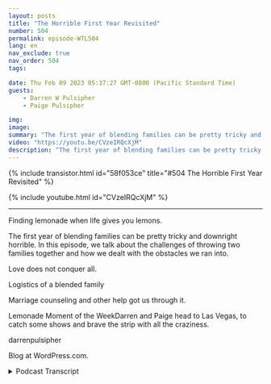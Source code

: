 ```yaml
---
layout: posts
title: "The Horrible First Year Revisited"
number: 504
permalink: episode-WTL504
lang: en
nav_exclude: true
nav_order: 504
tags:

date: Thu Feb 09 2023 05:37:27 GMT-0800 (Pacific Standard Time)
guests:
    - Darren W Pulsipher
    - Paige Pulsipher

img: 
image: 
summary: "The first year of blending families can be pretty tricky and downright horrible. In this episode, we talk about the challenges of throwing two families together and how we dealt with the obstacles we ran into.Listen to this EpisodeLove does not conquer all.For those of you that think everything has been rosy. It has not.This has brought up some tension and memories of the hard times. Sacramento Airport.We were naive enough that we thought love would be able to handle all of the problems we faced. That helped but was not enough.Everything was hard.Meshing kids. We had two 16-year-olds that were completely different from different kinds of friends. One very social and another not very social at all. You cannot force them to be friends; they don’t want to be. Now they are excellent friends.Meshing rules. Is there a double standard for some of the kids? Or is everything the same?Meshing discipline. Understanding boundaries with stepkids was rigid. Older kids and younger kids.Expectations for a clean house.  Darren’s idea of cleaning is picked up. Not clean. Paige wanted things cleaned.Logistics of a blended familyMovingLogistics. What to keep, what to throw out? Where do we fit everything? Two households crammed into one place.Moving kids from schools, friends, and church. Etc.Paige and the kids are trying to overcome feeling like guests in the house.Finances were hardFood was hard, what to cook, what did kids like, what did they not like. How much to cook?Going to church in the same congregation as Darren’s Ex-WifeWhose friends are whose? Who can I talk to? Who do I vent to, etc.?Going out to dinner was a challenge. Soda or water? Why was it contentious?Remember your kids in the changesKids have such little control over the situation, so they want some control over it. Mountain Dew (Jake), Jacob with his long hair.The kids need to feel like they have some control and some say. Marriage counseling and other help got us through it.Marriage Counseling was a big win for us.The night we got engaged was our first counseling session.Consistently working with a counselor allowed us to establish communication patterns faster. Something we needed to navigate all of the stuff we brought with us. Kids, Exes, jobs, debt, etc.Empathy – Get in the trenches with each other. Instead of getting upset with what they are feeling, try to understand it. And why they are feeling that.Give your spouse the benefit of the doubt. Assume the best first.Don’t find fault with your spouse; you will find it.Communication, laughter, alone time, intimacy, not wanting to fail.Lemonade Moment of the WeekDarren and Paige head to Las Vegas, to catch some shows and brave the strip with all the craziness."
video: "https://youtu.be/CVzeIRQcXjM"
description: "The first year of blending families can be pretty tricky and downright horrible. In this episode, we talk about the challenges of throwing two families together and how we dealt with the obstacles we ran into.Listen to this EpisodeLove does not conquer all.For those of you that think everything has been rosy. It has not.This has brought up some tension and memories of the hard times. Sacramento Airport.We were naive enough that we thought love would be able to handle all of the problems we faced. That helped but was not enough.Everything was hard.Meshing kids. We had two 16-year-olds that were completely different from different kinds of friends. One very social and another not very social at all. You cannot force them to be friends; they don’t want to be. Now they are excellent friends.Meshing rules. Is there a double standard for some of the kids? Or is everything the same?Meshing discipline. Understanding boundaries with stepkids was rigid. Older kids and younger kids.Expectations for a clean house.  Darren’s idea of cleaning is picked up. Not clean. Paige wanted things cleaned.Logistics of a blended familyMovingLogistics. What to keep, what to throw out? Where do we fit everything? Two households crammed into one place.Moving kids from schools, friends, and church. Etc.Paige and the kids are trying to overcome feeling like guests in the house.Finances were hardFood was hard, what to cook, what did kids like, what did they not like. How much to cook?Going to church in the same congregation as Darren’s Ex-WifeWhose friends are whose? Who can I talk to? Who do I vent to, etc.?Going out to dinner was a challenge. Soda or water? Why was it contentious?Remember your kids in the changesKids have such little control over the situation, so they want some control over it. Mountain Dew (Jake), Jacob with his long hair.The kids need to feel like they have some control and some say. Marriage counseling and other help got us through it.Marriage Counseling was a big win for us.The night we got engaged was our first counseling session.Consistently working with a counselor allowed us to establish communication patterns faster. Something we needed to navigate all of the stuff we brought with us. Kids, Exes, jobs, debt, etc.Empathy – Get in the trenches with each other. Instead of getting upset with what they are feeling, try to understand it. And why they are feeling that.Give your spouse the benefit of the doubt. Assume the best first.Don’t find fault with your spouse; you will find it.Communication, laughter, alone time, intimacy, not wanting to fail.Lemonade Moment of the WeekDarren and Paige head to Las Vegas, to catch some shows and brave the strip with all the craziness."
---
```


<div>
{% include transistor.html id="58f053ce" title="#504 The Horrible First Year Revisited" %}

{% include youtube.html id="CVzeIRQcXjM" %}
</div>

---

Finding lemonade when life gives you lemons.

The first year of blending families can be pretty tricky and downright horrible. In this episode, we talk about the challenges of throwing two families together and how we dealt with the obstacles we ran into.

Love does not conquer all.

Logistics of a blended family

Marriage counseling and other help got us through it.

Lemonade Moment of the WeekDarren and Paige head to Las Vegas, to catch some shows and brave the strip with all the craziness.

darrenpulsipher

Blog at WordPress.com.



<details>
<summary> Podcast Transcript </summary>

<p>﻿1</p>
<p>Okay, so we had an epiphany.</p>
<p>We should go back and visitour most listened to episode ever.</p>
<p>Yeah, because peoplelike the nitty gritty, don't they?</p>
<p>They do.</p>
<p>And it was fascinatingbecause we both sat inthe kitchen last nightand listened to this episode,which was the sixth episode we did,produced four years ago in March.</p>
<p>Called The Horrible First Year.</p>
<p>And it was fascinating listening to it.</p>
<p>When you say.</p>
<p>Yeah.</p>
<p>Because you don't like listeningto the podcast, do you?</p>
<p>I don't because I'm just I'mso critical of myself.</p>
<p>I'm like, Oh, why do I say that?</p>
<p>And why do I do that?</p>
<p>And why do I?</p>
<p>Yeah, So I don't typically liketo listen to our episodes.</p>
<p>I listento them because I learn new things.</p>
<p>And it was fascinatingwhen we talked about it, you were like,</p>
<p>Is that still bothering you,what we talked about last time?</p>
<p>No, I was like, Well,that's still bothering me.</p>
<p>It's been four years, honey.</p>
<p>Uh huh.</p>
<p>And you even said,</p>
<p>I remember why we did thisepisode, and I had no clue.</p>
<p>But you remembered somethingthat happened at the airport.</p>
<p>I remember that we were talking about thisepisode at when we were at the airport.</p>
<p>We were outlining it and we got in a big</p>
<p>I shouldn't say a big fight.</p>
<p>We're not getting a big fight,but we got in an argument.</p>
<p>Yeah, that I was upset with you about.</p>
<p>I do remember.</p>
<p>I remember that.</p>
<p>But I was like, Oh yeah, I remember.</p>
<p>I had no clue what she was talking aboutbecause I had forgivenyou for that incident.</p>
<p>You're so gracious. Thank you.</p>
<p>So let's get into it.</p>
<p>When when we firsttalked about the horrible first year,</p>
<p>I think almost anyone that goes through ablended family runs into the same issues.</p>
<p>When you first throw two familiestogether,is tough.</p>
<p>It is really tough.</p>
<p>It is really tough.</p>
<p>One of the reasons we did that episodefour years ago was because my friendhad told me that</p>
<p>Because you said that was our six episode.</p>
<p>Yeah, it was six.</p>
<p>So that our first five episodes,even though she was enjoying themand she thought they were really good,they were a little too rosy.</p>
<p>She was like,</p>
<p>You're making blended families seem,you know, a little too Pollyanna.</p>
<p>And so that's why we did the episodethe Horrible First year, and it has beenour most listened to episode,like by far, far.</p>
<p>Maybe this one will be second.</p>
<p>Because they see the title the horrible</p>
<p>First Year.</p>
<p>They're like, Ooh, let's hear all that,you know, nitty gritty stuff.</p>
<p>So when we went into getting marriedand blending our familiesand at the time, so you guys not</p>
<p>Paige has four children.</p>
<p>I have six.</p>
<p>If you don't knowthat you haven't been listening.</p>
<p>And when we first got married,you had two at home,and I had five at home.</p>
<p>Five and a half?</p>
<p>Yeah, correct. Right. Yep.</p>
<p>So we were throwing seven kids togetherin one houseand we thought the lovewe had for each otherwould just flourish and blossomand conquer all problems that we had.</p>
<p>Yeah, we really did.</p>
<p>We did. Like, that's not even a joke.</p>
<p>Like, we were like, the kids get along,</p>
<p>We like each other's kids.</p>
<p>We love each other.</p>
<p>So this is all goingto be fine and dandy. Andit I mean, I guess it was fine and dandy.</p>
<p>Well, it worked out.</p>
<p>It worked out, but gosh,</p>
<p>I don't know that it was fine and dandy.</p>
<p>It was hard.</p>
<p>It was hard.</p>
<p>It was. Hard.</p>
<p>In fact,listening to the episode last night.</p>
<p>It brought back some p some trauma.</p>
<p>It did.</p>
<p>And it brought backlike I didn't remember.</p>
<p>I think I said,how many times in that first yeardid I get in the car and drive away?</p>
<p>I didn't remember that.</p>
<p>I did remember You said five times.</p>
<p>Yeah, I think five times I had gottenin the car and said, I'm out of here.</p>
<p>Not like out of the marriageor out of the family,but I can't take this anymore.</p>
<p>I need my space.</p>
<p>I did not remember that.</p>
<p>So it's okay if you get in the carand drive, you know, some place.</p>
<p>Come back.</p>
<p>Just come back. Yeah, just come back.</p>
<p>You might need a little space for a minutebecause it is hard.</p>
<p>It's hard to. Well,what were the hard parts?</p>
<p>What were they what would you saywere the hardest parts of that first year?</p>
<p>I would say the hardest parts weremeshing our roles and our personalities.</p>
<p>When it came to dealing with the kids andand disciplining thingslike that, I would say that was probablyone of the hardest things.</p>
<p>And continuesto be one of the hardest things. Yes.</p>
<p>I mean, you had been,you know, raising your kids for 20 years.</p>
<p>I'd been raising my kidsfor over 20 years.</p>
<p>We had different styles, differentyou know what I mean?</p>
<p>Like and now all of a sudden, it's like,whoa, like,</p>
<p>I'm not okay with thatand you're not okay.</p>
<p>Like, that was that was tough.</p>
<p>It was tough.</p>
<p>So in that first year,</p>
<p>I understand where your boundaries arewith your step kids is really important.</p>
<p>Yes. And we we had mentioned thatlike with the older kids,</p>
<p>I did not parent your older kids.</p>
<p>You did not parent my older kids. Like.</p>
<p>No, that's that's to me,that's a hard no, you've got to step back.</p>
<p>Well, within reason.</p>
<p>What do you mean?</p>
<p>Well, then our kids reallydid anything extraordinarily bad.</p>
<p>But if they had if well, and there werethere were a couple of timeswhere I stepped in one specific waywhere you had had itand all the kids were not doing well.</p>
<p>I mean, the house was a disasterand they felt my wrath, all seven of them.</p>
<p>I did not distinguish,am I going to yell at my kids?</p>
<p>Yes, that's true.</p>
<p>I'm going to yell at all of them.</p>
<p>So in that case, yes, there wasthere was me parenting.</p>
<p>Right.</p>
<p>But when it comes to teenagers, it'sit's tricky.</p>
<p>It is tricky.</p>
<p>But yeah, so that was one of theand then meshing the rules, right?</p>
<p>Like we now have seven kids in the house,five from onefamily, two from another.</p>
<p>We had seven different schedules.</p>
<p>We had people coming and going.</p>
<p>People were dropping backpacksand books and shoes.</p>
<p>And there's nine people living in this.</p>
<p>It was it was it was a little crazy.</p>
<p>We had to mesh some rules.</p>
<p>And yeah, it was interestingbecause the kids would</p>
<p>I think they at the beginning,the kids would say,</p>
<p>I was more of the strictone and disciplinarianand you weren't.</p>
<p>You were the more fun one.</p>
<p>But there were certain things that you didnot budgeon, which I thought was wonderful.</p>
<p>You taught me how to not budge on things,even though the kids would consider memore strict.</p>
<p>Yeah, yeah.</p>
<p>I think it's interesting because I think</p>
<p>I am probably the more strict one.</p>
<p>I think it's just I come about thingsdifferently than you do.</p>
<p>So, you know, I mean. Yeah.</p>
<p>And so, yeah, like, I don't bend on.</p>
<p>You're not going to sit hereand throw a fit and yell at all of us.</p>
<p>You're going to go to your roomand you're going to throw that fit.</p>
<p>And when you're done throwing a fit,we'd love to talk to youand see what's going on,but that's not appropriatefor you to subjectall of us to your craziness.</p>
<p>Craziness.</p>
<p>And that goes for anyonethat goes for myself, likeremove yourself from the situationwhen you are feeling out of control.</p>
<p>Or even even the cleanliness of the house.</p>
<p>You like the house fixed upand you crack the whip on the kidsa couple of times and even pulled outthe big crack the whip, which was me.</p>
<p>Well,</p>
<p>I felt like I probably wasn't like thatbefore I married youbecause I didn't have as many kids.</p>
<p>We had to.</p>
<p>Yeah, I only had two at home,but we had to likewe had to set down some boundaries.</p>
<p>Ah, it was, it was not good.</p>
<p>Like the state of the house was not good.</p>
<p>So it was like, okay, we've got to.</p>
<p>So these were joint rules that we didthat applied to everyone then, right?</p>
<p>Yeah.</p>
<p>Yeah, for sure.</p>
<p>But you,you said there were some double standards.</p>
<p>I did.</p>
<p>What I had.</p>
<p>At sometimes is there double standardsor is everyone have the same rules</p>
<p>When we first got marriedand blended these kids together?</p>
<p>Well, I mean, I guess I don't consider itdouble stack odds.</p>
<p>But yes, I do believe in what I think.</p>
<p>We both believe that different kidscall for differentdiscipline. Discipline, but the.</p>
<p>Rules are the same.</p>
<p>Like you have to be home at midnight.</p>
<p>You have to be home at midnightlike you. What?</p>
<p>I mean, like the rules.</p>
<p>But yeah, different.</p>
<p>You have to come outdifferent kids in different ways.</p>
<p>And like some of our kidsjust looking at themthe wrong way, like,</p>
<p>I'm disappointed in you.</p>
<p>Look. Yeah, they're really upset.</p>
<p>They're upset.</p>
<p>They would crumbleand change your attitude. Yeah.</p>
<p>There's other kids that are like,</p>
<p>That's all you got from me.</p>
<p>Oh, look, who cares?</p>
<p>So. Oh,you took away my phone for a month.</p>
<p>Yeah,</p>
<p>I don't care. Right. And some kids, you.</p>
<p>If you say you, I'm taking away a bookfor a week and they would be devastated.</p>
<p>So. Yes. Sothat'swhat we that's what we mean by that. Yes.</p>
<p>That is what we mean.</p>
<p>But the rules needto be somewhat consistent.</p>
<p>So be careful with your rulemaking.</p>
<p>Yes. Yes.</p>
<p>If they feel like,oh, wait, that's her biological child.</p>
<p>So they're getting preferential treatment.</p>
<p>Right.</p>
<p>And we did have to havethose conversations with some of our kidsand say, listen, this kid over hereis having a hard time right now.</p>
<p>I know you think thatthis might not be fair because you thinkthat, you know,they're getting more leniency.</p>
<p>Well, you got to give this kid a littlebit of grace because of this hard time.</p>
<p>They're goingwe we did have those conversations withsome of our kids because that's not fair.</p>
<p>Well, kids, we're in a divorce situation.</p>
<p>Guess what? Life is definitely not fair.</p>
<p>We all know this already.</p>
<p>It's like life is not fair.</p>
<p>And there are reasonssometimes why life is unfair.</p>
<p>And we were trying to get themto understand that.</p>
<p>The other thingthat was difficult at the beginningand I've seen with other familiesis meshing kids.</p>
<p>And what we mean here is the relationshipsbetween those kids.</p>
<p>Yeah.</p>
<p>And in that first yearwhen we when we got married,we had three adult childrenout of the house already in college.</p>
<p>You're off on church missions or whateverthe case may be.</p>
<p>And seven at homeand the kids are were already gone.</p>
<p>We didn't worry about meshing,but the kidsat home most definitely were livingunder the same house.</p>
<p>And we were a little bit concerned abouthow do we get these kids tolike each other enough where, yeah, youknow, there wasn't heartache in the house.</p>
<p>Well, I think what we learnedand what we learn even more now isyou can't force anyyou can't force the kids to be friends.</p>
<p>You can't force them to like each other.</p>
<p>In fact, probablythe more they feel that you're forcing it,the more they're going to push back.</p>
<p>But you have to provide opportunities andto become closer with each other.</p>
<p>So, you know, a fun family activity.</p>
<p>You've justyou've got to provide those activities.</p>
<p>So we we did not didwould you say we required the kidsto go to those activities that we had?</p>
<p>No, we didn't, because there were timeswhen some of the older kids didn't come.</p>
<p>We did not requirewe highly encouraged it,but no, we did not require it.</p>
<p>But we were like, Hey, it really be greatif we could all go do this.</p>
<p>I think we set the expectation there.</p>
<p>So yeah, Hey, you need to come.</p>
<p>Yeah,we really, really want you to come, right?</p>
<p>And I would say our two oldest in our homeat the time were Jake and Dallin.</p>
<p>They're two weeks apart from each other.</p>
<p>They were like two shipspassing in the night.</p>
<p>Very different personalities, Extreme,different personalities.</p>
<p>Didn't really they.</p>
<p>They didn't not get along.</p>
<p>They just didn't.</p>
<p>They didn't connect.</p>
<p>Connect at all.</p>
<p>Not until they left the house.</p>
<p>Well,they didn't not like each other, though.</p>
<p>That's the thing is it wasn't like. Oh,they hated each other.</p>
<p>No, it wasn't all.</p>
<p>It was just like, you do your thing,</p>
<p>I'll do mine. Peace out.</p>
<p>You know what I mean?</p>
<p>It was just that type of thing.</p>
<p>Wasn't any kind of contention.</p>
<p>But then they.</p>
<p>Yeah, they, they lived in the same townwhen they went to college and.</p>
<p>And they became good friends and.</p>
<p>But we justyou can't force it, right? You can't.</p>
<p>I mean, even though we wanted these 216year olds at the timeto become good friends,you cannot force that.</p>
<p>You can't.</p>
<p>Now, we had an interesting situationbecause there's an age gap betweenthe three youngest children, which areonly what are they, only two years apart.</p>
<p>The three youngest.</p>
<p>Yeah, Yeah, two years apartbetween the three youngest.</p>
<p>And then there's an age gap of six yearsbetween the older set of kids.</p>
<p>So the three youngest kids, when we gotmarried were four, five and six years old,still very young,where the the next youngest one was 12.</p>
<p>And then we had ahow, 14 and then 216 year olds at home.</p>
<p>So it was very different.</p>
<p>The teenagers had already been somewhatraised by us, but the three little ones,we call them the Three Amigos,we raised them together.</p>
<p>So it was a very different dynamic. Itso when we first gotmarried, you had been livingin was a four bedroom house.</p>
<p>And I had a six, seven bedroom house.</p>
<p>I had five kids.</p>
<p>You had two, But we had all of our stuff.</p>
<p>Yep. Right.</p>
<p>You'd been in your house for some time.</p>
<p>How many years was it?</p>
<p>Can we like either eight, nine years.</p>
<p>Eight or nine years?</p>
<p>And then I had just moved into this housethat that we're living in now.</p>
<p>Still.</p>
<p>But we still had 20 years of stuffthat all had to come together.</p>
<p>So that was an interesting situation.</p>
<p>Yeah, itit really is like that's very differentin blended familiesbecause you have two householdsworth of stuffthat you're nowcondensing into one householdand that doesn't happenwhen you first get married, right?</p>
<p>You've got barely any stuff,you know, a little bit of myselfand a little bit of your stuffand no kids, you know, Sothat was interesting.</p>
<p>But little tiny things likehow many sets of silverware do we really?</p>
<p>Yeah.</p>
<p>How many frying pans do we need?</p>
<p>How many cups do we need?</p>
<p>How many towels do we need?</p>
<p>You Just stuff that we both had.</p>
<p>And then what?</p>
<p>Who are we throw out?</p>
<p>What are we throwing away?</p>
<p>I was like, Well,maybe she likes these plates.</p>
<p>And yeah, you know.</p>
<p>It's tricky and you don't want your kidsto go, Oh, great.</p>
<p>So she just came alongor he just came along.</p>
<p>So we just got rid of all of our towelsand all of our dishes, like, you know,</p>
<p>I mean, things that they're comfortablewith, and now we're tossing things.</p>
<p>Anyway, it's it's tricky, but we didwe kind of just went through things mean.</p>
<p>All right. We don't need five frying pans.</p>
<p>Let's get rid of three.</p>
<p>You know what I mean?</p>
<p>We we really did have to do that.</p>
<p>Yeah, Yeah, that. Just sounds trivial.</p>
<p>It's not trivial. It's a lot of work.</p>
<p>It is.</p>
<p>And there's a lot of emotiontied to it, too, for some reason. Yes.</p>
<p>And it wasit was very tricky, I would say.</p>
<p>Now, if we had to do it over again,we would have sold this houseand bought a new house together.</p>
<p>Really? Absolutely.</p>
<p>Because this house I just boughtsix months earlier.</p>
<p>I understand that. Right.</p>
<p>So where would you want to live?</p>
<p>Well, that's fine.</p>
<p>We could have lived herelike we didn't have to move away. But.</p>
<p>Yeah. Why? Why would you say that, though?</p>
<p>That iswhen you move into someone else's housethat they've been living inand their kids have been living in.</p>
<p>I think my kids and myself,we felt like guest in the housefor some time now for a really long time.</p>
<p>But four months, it was like, Oh,that's your space, not ours or, you know,</p>
<p>I mean, just.</p>
<p>That could be. Tricky.</p>
<p>I, I definitely think my advice would beto people that are blending familiesto not move into one of your houses,to sell both of them, or if you'rerenting to stop renting all themand get a new house to get those interest.</p>
<p>And here's our new housewith our new space, with our new family,our new adventure, right together,not high.</p>
<p>We're here into your house now.</p>
<p>And I can see that.</p>
<p>So, yes, that would</p>
<p>I would definitely advise that for sure.</p>
<p>Now, another thing thatwe ran into and well, andit was interesting when we first had this,it was the food billwhen we first got married.</p>
<p>Oh, my goodness, it was crazy.</p>
<p>Oh, finances were hard in the beginning.</p>
<p>It was really.</p>
<p>Hard. Well, especially becausewe were relying just on my salary. Right.</p>
<p>And I was paying childsupport and alimony at the time, too,because you quit your jobjust because of the logisticsof having seven kidsgoing in seven different directions,five of which needed to be driven around.</p>
<p>And my job was 40 minutes away.</p>
<p>So yeah.</p>
<p>It was yeah,it was just like, Can't, can we do this?</p>
<p>And you didn't work at home at the time.</p>
<p>You were in the officeevery day or traveling.</p>
<p>So yeah, it was almost impossiblefor me to keep working.</p>
<p>And you obviouslyhad the bigger salary, sothat was hard.</p>
<p>But yes.</p>
<p>The food bill, the first month we sat downand looked at it was, Holy cow,what just happened?</p>
<p>Well, you came to me and you were like,</p>
<p>So we need to have a talk.</p>
<p>And I'm like, About what?</p>
<p>You're likethe food bill Now,</p>
<p>I had come from a situationwhere I was on a very strict budgetwith food.</p>
<p>I was spending$75 a week to feed my familyand I was doing it like thatwas what I had to do, and I did it.</p>
<p>So then I marry you and I'm like,</p>
<p>Oh dear, makes good money.</p>
<p>You know,</p>
<p>I don't have to worry about the food.</p>
<p>But like,we never talked about the food bill.</p>
<p>When we got married.</p>
<p>It was ten timeswhat you were normally spending.</p>
<p>Yeah, literally ten times.</p>
<p>It was not ten times.</p>
<p>No, we. Were spending money.</p>
<p>It was Oh, yeah, it was 20 $800. Right.</p>
<p>That first month</p>
<p>I spent 2800 or we spent. Yes.</p>
<p>Like I literally felt like</p>
<p>I was going to throw up.</p>
<p>I was like, What?</p>
<p>What?</p>
<p>And I, I didn't know how to cook forso many people.</p>
<p>I was over cooking and making huge amountsand I didn't know what the kids likedand what they didn't like.</p>
<p>It was all it was stuff.</p>
<p>It was all really hard.</p>
<p>And we were having two dinners a nightat that time because the kids swam.</p>
<p>So yes, not too different.</p>
<p>Didn't like not two different meals.</p>
<p>I want people to make sure theyunderstand we weren't makinghamburgers andthen spaghetti because some of the kidsdidn't like hamburgers.</p>
<p>No, no, no.</p>
<p>It was yeah, the kids swam.</p>
<p>They ate some dinnerbefore they went to swim.</p>
<p>And then they came homeand ate more. Yeah.</p>
<p>And they came home and ate some more, so.</p>
<p>But yeah, so that was tricky.</p>
<p>So I would saymaybe have these conversationsbefore you get married, like, hey,you know,you just went from three people to ninepeople.</p>
<p>Let's set a budget from the grocery storeand let's figure out, you know, let'sand maybe talk more about,you know,these are a lot of the meals that my kidslike and these are the kids, you know,things like that.</p>
<p>I think we actually didpretty good on on the mealsharing, don't you think?</p>
<p>I mean, as far as you broughtsome really cool recipes toto the family that the kids love today.</p>
<p>Yeah. Yeah. So and then I had some too.</p>
<p>So that part turned out,except we had a couple of picky eaterswhen we first emerged.</p>
<p>Oh, yes, we did. Oh.</p>
<p>We did. I was so frustrated.</p>
<p>And yeah, I think we wanted to handle thatdifferently too.</p>
<p>Oh yes, we did.</p>
<p>So I'm like, fine, if you want to eatchicken nuggets every day, who cares?</p>
<p>Here's the chicken nuggets.</p>
<p>And you're like, No, they need to eat.</p>
<p>And so we actually compromised on that.</p>
<p>Yeah.</p>
<p>And our rule was we weren'tgoing to make anything special for anyone.</p>
<p>This was our day.</p>
<p>I would have been crazy.</p>
<p>That would have been crazy.</p>
<p>So we made this meal.</p>
<p>Now, if you don't like somethingthat we cooked, you have to try one biteand then you can fill up on allthe other things that are at the table.</p>
<p>But we're not going to gomake you another meal.</p>
<p>We're not going to gomicrowave your chicken nuggets,but fill up on whatever you like here.</p>
<p>That was a good call.</p>
<p>That was a good compromise because, yeah,</p>
<p>I think you were more of like the clearyour plate type of person. And I.</p>
<p>Grew up that. Way. Yeah.</p>
<p>I've never been a clearyour plate type of person.</p>
<p>I'm like, if you're full, stop eating.</p>
<p>If you don't like it, don't evendo. Another logistics thingthat was difficult was going to churchbecause when when I bought this housespecifically down the street from my ex,so my kids could easily transitionbetween homes.</p>
<p>Yeah.</p>
<p>Which means we werein the same congregation at church.</p>
<p>A little uncomfortable.</p>
<p>A little,a little.</p>
<p>A lot uncomfortable. A lot uncomfortable.</p>
<p>But would you say it was worth it?</p>
<p>Absolutely.</p>
<p>That someone has to ask me that today.</p>
<p>They saidif you had to do that over again,would you not be in the same congregation?</p>
<p>I said, absolutely we would.</p>
<p>I would still do the same thing over againtoday,even though it was so uncomfortableand really hard.</p>
<p>Really, really hard, I would still dothe same thing over again.</p>
<p>Well, why why would you do that?</p>
<p>Because that waswhat was best for the kids.</p>
<p>It was best to keep the kidsin the same congregate sessionevery single week with their friendswith the consistency.</p>
<p>Right.</p>
<p>They're already switching back and forthbetween houses.</p>
<p>We don't need them switching back andforth between churches every single week.</p>
<p>So what was the hardest part then?</p>
<p>I mean, it uncomfortable.</p>
<p>Why was it uncomfortable?</p>
<p>Well, because I came into this, right?</p>
<p>You guys had already beenin this congregation for.</p>
<p>A. Year. A year? Yeah.</p>
<p>I didn't know who wanted to be my friend,who I thoughtwas just trying to be my friend,to get maybe information out of me.</p>
<p>Like, I just didn't know</p>
<p>I was being paranoid, you know?</p>
<p>I mean, like, I just.</p>
<p>Who are, you know, your ex's friends?</p>
<p>And they were like,</p>
<p>I want to be friends with everyone.</p>
<p>I was finewith being friends with everyone.</p>
<p>But Iyou know, I just I just I felt like I wasjust in some kind of landmine situation.</p>
<p>I just did not know how to deal with it.</p>
<p>And it took me about a year and a half,</p>
<p>I would say, before I went, you know what?</p>
<p>I'm just going to be me.</p>
<p>And if people want to be friends with me,they can be friends with me.</p>
<p>If they don't, that's their choice.</p>
<p>And I'm not going toworry about every little thing</p>
<p>I say, like I'm just going to be me.</p>
<p>And it became a lot better.</p>
<p>But yeah, was challenging too.</p>
<p>It was it was challengingand challenging for peoplein the congregation to how can I talk towho can I know right?</p>
<p>They don't want to seem like they're,you know, betraying anyone'sfriendship by talking.</p>
<p>Yeah, it was it is very tricky.</p>
<p>Is very tricky.</p>
<p>But like I said,</p>
<p>I would still do it over againbecause that was best for the kids,for sure.</p>
<p>Okay, Let's talk about another challengegoing out to dinner.</p>
<p>Oh, gosh.</p>
<p>At a restaurant.</p>
<p>Now, you were used to only three.</p>
<p>I wasused to already six or seven or eight.</p>
<p>And now when my other kids were home.</p>
<p>Right.</p>
<p>I have four kids.</p>
<p>So there was six of usthat would you know, that wasthere were six in our family.</p>
<p>But now we're talking nine. Yeah.</p>
<p>First off, it's hard to find a placethat will take nine people.</p>
<p>Yeah.</p>
<p>And then the big soda incident.</p>
<p>And this is the one that.</p>
<p>I just, I,we talked about this last night.</p>
<p>I still don't understand here.</p>
<p>We didn't have a lot of moneyin my first marriage,and we didn't drink soda at home.</p>
<p>Like I said, we were on a tight food billwhen we went out to dinner,which wasn't very often.</p>
<p>It was a treat, right?</p>
<p>It was a treat to go out to dinnerand yeah, sure, kids get a soda, right?</p>
<p>That's how we didwhen we went out to dinner.</p>
<p>And you were of theyou probably more often than we eat.</p>
<p>Yeah, we did. But.</p>
<p>And you were like, well, why get a sodathat adds, you know, two bucks per person?</p>
<p>So why, why do that?</p>
<p>And yeah, it was funny.</p>
<p>There wasthere was contention because I was like,</p>
<p>Why are you falling on your sword on soda?</p>
<p>Like, I just couldn't understand.</p>
<p>I was trying to figure out whyyou were falling on your sword on soda.</p>
<p>Well, I was just like,why not just let that go?</p>
<p>Like, my kids are used to having a sodaat dinner, so why not now?</p>
<p>Let your kids have soda dinner.</p>
<p>What's the big deal?</p>
<p>It's, you know, only 20 bucks.</p>
<p>And. Yes, seriously, it was.</p>
<p>It's I.</p>
<p>Know this sounds stupid, people,but this was probablyone of the biggest contentious thingsthat and the and theand the big caffeine debate was a bigwas a big thing in our family.</p>
<p>So and I was just like, dude, let it go.</p>
<p>Like, let it go.</p>
<p>And it's really not a thing anymore.</p>
<p>No, no, no.</p>
<p>It's not a it's not a thing anymore.</p>
<p>If our kids get soda at dinner,that's fine. We'll pay for it.</p>
<p>We don't care. It's fine.</p>
<p>If they get a caffeinated soda at dinner,that's fine too.</p>
<p>We don't care.</p>
<p>It's fine.</p>
<p>But, yeah, in the very beginning,like you were really.</p>
<p>You were really, like,</p>
<p>No, we're not doing that.</p>
<p>And I was just like, Why?</p>
<p>So yeah, that was that was that was.</p>
<p>Because I said so that doesn't count.</p>
<p>That's just. No, that doesn't.</p>
<p>Especially when you're blending families,that.</p>
<p>Doesn't count, that doesn't know.</p>
<p>You don'tget to see that much in blended familiesbecause I said sothat is a thing in the past,if you wanted to say that before,don't say that now.</p>
<p>It's all about it's all about compromise.</p>
<p>And you got to figureyou got to figure things out.</p>
<p>Yeah.</p>
<p>And and you do have to compromiseand and decide what you want to fallon your sword about and decide,is this a good ideaor not?</p>
<p>Okay.</p>
<p>Now, one thing that we did dothat helped us through that first year waswe went to marriage counseling.</p>
<p>In fact, the day we got engaged,we were in marriage counseling.</p>
<p>That is true.</p>
<p>That is true.</p>
<p>And we we were listening backto our episode from four years ago.</p>
<p>We're talking about how we got engaged.</p>
<p>And then we went to marriage counselingand then we went out to dinnerand we went to Olive Garden.</p>
<p>And last night we go,</p>
<p>Why do we go to the Olive Garden?</p>
<p>You know,we could have gone to the fancy like.</p>
<p>We still don't know whywe went to the olive.</p>
<p>I don't know if it was rightnext to our marriage counseling.</p>
<p>I don't know whywe were at the Olive Garden.</p>
<p>I don't know either.</p>
<p>But we went to the Olive Garden.</p>
<p>So maybe we'll go the Olive Gardento celebrate our engagement.</p>
<p>Maybe. Maybe that's what we need to do.</p>
<p>That's what we needed.</p>
<p>I actually like their soup inside.</p>
<p>Yeah, I know you do. Nowthat the counseling is very importantwas very important to us.</p>
<p>Primarily because our marriage counselortaught us how to get in the trenchesas she used to call it, with our spouseand trying to empathizewith what they were dealing within this massive changethat's happening in their livesand the lives of their kids.</p>
<p>To me, this was invaluable advicebecause I had to set my pride asidea little bit and say,</p>
<p>What is she going through right nowthat's causing thisdisruption in our communication?</p>
<p>What what did I say that triggered her?</p>
<p>We talked a lot about triggersand things like that.</p>
<p>Yeah,</p>
<p>I would say marriage counseling saved us.</p>
<p>Actually, I would go as far to say that,that without that, I don't knowthat we would be sitting here todaylike she helped us throughso many things.</p>
<p>So advicego to marriagecounseling even before you get married.</p>
<p>Go to marriage counseling. Well,because what does it do?</p>
<p>It teaches you how to communicateeffectively and to remember one thing.</p>
<p>And and when we listened to it last night,</p>
<p>I was like, oh, yeah, right.</p>
<p>You need to fight for your spouse, notfight with your spouse, fight for them.</p>
<p>You want themto be as successful as possibleand you want your relationshipto be as successful as possible.</p>
<p>Yeah, So you should be fighting for that.</p>
<p>I would say another thing that shehelped us with was she talked to us aboutmaking surethat like when Darren would saysomething that I didn't agree withit, especially when the kids are littleand especially in the beginning,you need tojust kindof keep your mouth shut in that momentand then you take your spouse asideand go,</p>
<p>I do not agree with what you just saidand it's okay to come back out to the kidsas a united front and say, you know what,we've we've changed our mind.</p>
<p>Right? There's nothing wrong with that.</p>
<p>In fact, I think it's good for the kidsto see that, you know what, Things change.</p>
<p>I changed my mind.</p>
<p>I said somethingin the heat of the moment.</p>
<p>I changed my mind.</p>
<p>But I think it's really importantto have a united front with those kids.</p>
<p>And it's okay for mom and dad to walk awayand come back with a different disciplineor whatever it is.</p>
<p>But it's good to be a united front.</p>
<p>You know something I learnedfrom all that is I learned to be a littlemore patient and thoughtfulin inthose situationswhere things are a little more heatedand you dish out that you're groundedfor the rest of your life.</p>
<p>Comment that I just need to sit backand think about, right.</p>
<p>What what is the best course of action?</p>
<p>What would Paigeand I want to do together?</p>
<p>So it helped me to step back a little bitand be more thoughtfulin in those conversations.</p>
<p>Well, I would say even now,today, like there weresome things that went on this weekendthat you were just biting your tongue.</p>
<p>Right.</p>
<p>With some decisionsthat our son was making this weekend.</p>
<p>And you were just like,</p>
<p>I wish she wasn't making that decision,but I'm not going to say anything.</p>
<p>Right. But I only talked to you.</p>
<p>Yes, you took me asideand talkedto me and I really appreciate that.</p>
<p>And Yeah, but yeah, it's important that.</p>
<p>Well, and this is something important too,that she talked about empathywith your spouse.</p>
<p>When your spouse is coming to, you say,</p>
<p>I'm really concerned about this.</p>
<p>Instead of getting defensivebecause they're talking to younot in front of other people.</p>
<p>This is the time that you can really say,hey, I understandyou know what you're feeling or tryand find out why they're feeling that way.</p>
<p>Right.</p>
<p>I think goes a long, long way in helpingyou get through,especially that first yearwhen you're going to step on landminesyou didn't know existed.</p>
<p>Yeah, that's true.</p>
<p>So take a and take a deep breath.</p>
<p>Remember why you're marriedand and that will help out quite a bit.</p>
<p>You know, another thing isgive your spouse the benefit of the doubt.</p>
<p>Right.</p>
<p>Assume the best first.</p>
<p>I think a lot of times we assume we.</p>
<p>Get reversals up. We're like, yeah,she wants to fight. Yeah.</p>
<p>Why did she go?</p>
<p>She said that because she wants to hurt meor she said that because she, you know,blah blah.</p>
<p>Maybe give them the benefit of the doubtand not assumethat they wanted to hurt youand not assume that they're coming at you.</p>
<p>Right.</p>
<p>And maybe and like you said,try and see where they're coming from.</p>
<p>But yeah, we've we've it's been yearsthat we've worked on this one.</p>
<p>Right. It's a constant, constant thing.</p>
<p>We have to work. Yeah.</p>
<p>And I think we're we've gotten pretty goodat this one, like it's tape,but it took years and years.</p>
<p>Do you.</p>
<p>I think you just always jump to, you know.</p>
<p>Why would you say that?</p>
<p>Why would you say why?</p>
<p>Why are you being mean?</p>
<p>And the other person's going,</p>
<p>I wasn't trying to be mean at all.</p>
<p>You know what I mean? Like,why did you assume I was being mean?</p>
<p>Right?</p>
<p>Like, you make these assumptions and.</p>
<p>Yeah, so,yeah, give him the benefit of the doubt.</p>
<p>Right.</p>
<p>And then the last one here.</p>
<p>Well, the second to last thoughtthat we covered inthat episode, still very valid today.</p>
<p>Don't try and find fault in your spouse.</p>
<p>Why you will find it.</p>
<p>If you're looking for issues withyour spouse, you will absolutely find it.</p>
<p>That is true.</p>
<p>That is very, very true. Right.</p>
<p>If you're sitting there today going, oh,you know, everything he's doingis bugging me, and then you keep lookingfor more things that are bugging you.</p>
<p>Oh, yeah, You're going to find it.</p>
<p>And you'll find more.</p>
<p>And then those thingsturn that around, though.</p>
<p>If you do turn it around, thenif you're only looking for the good thingsin your spouse, then guess what?</p>
<p>That's what you're going to find. Yeah,that's very true.</p>
<p>That's very true.</p>
<p>All right.</p>
<p>The last one has to do with laughter.</p>
<p>And we've talked about this before.</p>
<p>We talk about this a lotwhen we first got married.</p>
<p>I loved your laugh. Mm hmm.</p>
<p>I loved how you made funout of difficult situations.</p>
<p>Uh huh.</p>
<p>But I didn't like that sometimes.</p>
<p>No That was one of the reasons</p>
<p>I got in the car and drove away one timebecause you made some comment about,you know,</p>
<p>I don't know that</p>
<p>I've made light of something.</p>
<p>I made light of something.</p>
<p>Why can't you take anythingserious? Was probably.</p>
<p>And I don't know,</p>
<p>I was just like I thought,you know, you said,that's why you married me.</p>
<p>And now the one thing that you said,</p>
<p>I mean, not the one thing,but one of the things you married me for,you're now saying, why are you being like,this.</p>
<p>Is annoying me that day?</p>
<p>Yeah, I was.</p>
<p>I don't even remember. What? I don't.</p>
<p>I don't either.</p>
<p>I have no, I don't remember about at all.</p>
<p>But so what's yourwhat's your advice on that.</p>
<p>Things that you want once found cute andand adorable.</p>
<p>Why did you find cute and adorablein the first place?</p>
<p>Ask yourself, because it was cute.</p>
<p>It was different.</p>
<p>Why is it getting on your nerves now?</p>
<p>I think you have to ask yourself that.</p>
<p>Okay.</p>
<p>So remind yourselfwhy you enjoyed that about your partner.</p>
<p>Yeah, right.</p>
<p>Yeah.</p>
<p>And, you know,you could always use the lame excuse.</p>
<p>Well, I liked it then. I was younger then.</p>
<p>I've grown or it's annoyingnow all the time.</p>
<p>They do it all the time. Yeah.</p>
<p>You know what?</p>
<p>You got to swallow some try and get backto where you used to be.</p>
<p>Well, what's that saying?</p>
<p>Familiarity breeds contempt.</p>
<p>I think that's bogus. Why?</p>
<p>I think it's true. I think.</p>
<p>I think it can be true.</p>
<p>You know what it can beif you're only looking for the negative.</p>
<p>But real familiarity, maybethe right word is real intimacywith someone.</p>
<p>Maybe you know them, really know them.</p>
<p>You It means to love them even more.</p>
<p>Not contempt. Right?</p>
<p>But I think you have to be carefulthat you it can easily lead to right.</p>
<p>The more you know about them,the more you can use it against them.</p>
<p>And. Right.</p>
<p>So I think you have to be careful thatyou're not using it in a negative way.</p>
<p>Yeah, absolutely.</p>
<p>Yeah, yeah, absolutely.</p>
<p>Okay.</p>
<p>Our limited moment,the week has to do with a little getawaythat Paige got me for Christmas. Yep.</p>
<p>I got you a couple of shows in Vegas,which I hate Vegas.</p>
<p>We're not huge Vegas fans,but they had some pretty cool shows there.</p>
<p>Got to see a Prince tribute band,which was really fun.</p>
<p>Yeah, we were.</p>
<p>Everyone was up and dancing.</p>
<p>It was like a concert. It really was.</p>
<p>It was fun.</p>
<p>And then we got to see Michael</p>
<p>Jackson one.</p>
<p>Yeah, the Cirque du Soleil.</p>
<p>That was incredible.</p>
<p>I mean, outstanding.</p>
<p>It really was incredible. Butwe hate Vegas.</p>
<p>Like, why do we hate.</p>
<p>So you don't like the smoke?</p>
<p>We don't drink, we don't gamble.</p>
<p>We don't walk around half naked.</p>
<p>We don't like smoke. All kinds of things.</p>
<p>Walking around like the list is longabout the things that we don't do.</p>
<p>But you know what?</p>
<p>We found a little gym there.</p>
<p>We spent three or 4 hours in this onemuseum, and it was fascinating.</p>
<p>It was on the Mafia.</p>
<p>Yes, the Mob Museum. That's cool.</p>
<p>That was actually pretty.</p>
<p>We were like,oh, this is actually interesting stuff.</p>
<p>So it just Vegas makes me feel icky.</p>
<p>Like walking aroundand seeing all these people that are just</p>
<p>I feel sorry for themthat they're walking aroundwith hardly any clothes on, wantingto take a picture with you for money.</p>
<p>Like, I justit makes me sad for these people.</p>
<p>But yeah,</p>
<p>I just feel icky when I'm in Vegas.</p>
<p>But the shows were really good,really good.</p>
<p>And we had a lot of fun.</p>
<p>If you like today's episode.</p>
<p>Give us five stars on iTunes, Spotify,</p>
<p>Google.</p>
<p>And head to Facebook and like us.</p>
<p>And check out our blogat Where's Eliminate Talk.</p>
<p>Where you can leave questionsand comments.</p>
<p>Add. But most of all.</p>
<p>Go out and make some lemonade.</p>
<p>You betcha, baby.</p>

</details>
